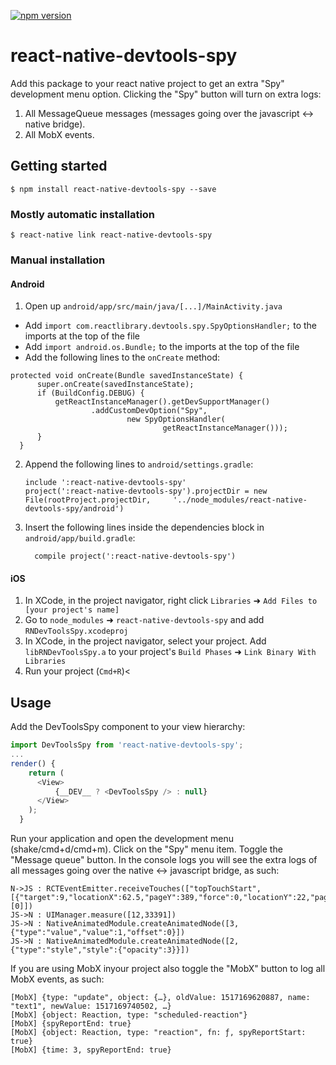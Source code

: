 [![npm version](https://badge.fury.io/js/react-native-devtools-spy.svg)](https://badge.fury.io/js/react-native-devtools-spy)
# react-native-devtools-spy

Add this package to your react native project to get an extra "Spy" development menu option.
Clicking the "Spy" button will turn on extra logs:
1. All MessageQueue messages (messages going over the javascript <-> native bridge).
2. All MobX events.

## Getting started

`$ npm install react-native-devtools-spy --save`

### Mostly automatic installation

`$ react-native link react-native-devtools-spy`

### Manual installation

#### Android

1. Open up `android/app/src/main/java/[...]/MainActivity.java`
  - Add `import com.reactlibrary.devtools.spy.SpyOptionsHandler;` to the imports at the top of the file
  - Add `import android.os.Bundle;` to the imports at the top of the file
  - Add the following lines to the `onCreate` method:
  ```
  protected void onCreate(Bundle savedInstanceState) {
        super.onCreate(savedInstanceState);
        if (BuildConfig.DEBUG) {
            getReactInstanceManager().getDevSupportManager()
                    .addCustomDevOption("Spy",
                            new SpyOptionsHandler(
                                    getReactInstanceManager()));
        }
    } 
  ```
    
2. Append the following lines to `android/settings.gradle`:
  	```
  	include ':react-native-devtools-spy'
  	project(':react-native-devtools-spy').projectDir = new File(rootProject.projectDir, 	'../node_modules/react-native-devtools-spy/android')
  	```
3. Insert the following lines inside the dependencies block in `android/app/build.gradle`:
  	```
      compile project(':react-native-devtools-spy')
  	```

#### iOS

1. In XCode, in the project navigator, right click `Libraries` ➜ `Add Files to [your project's name]`
2. Go to `node_modules` ➜ `react-native-devtools-spy` and add `RNDevToolsSpy.xcodeproj`
3. In XCode, in the project navigator, select your project. Add `libRNDevToolsSpy.a` to your project's `Build Phases` ➜ `Link Binary With Libraries`
4. Run your project (`Cmd+R`)<

## Usage
Add the DevToolsSpy component to your view hierarchy:
```javascript
import DevToolsSpy from 'react-native-devtools-spy';
...
render() {
    return (
      <View>
          {__DEV__ ? <DevToolsSpy /> : null}
      </View>
    );
  }
```
Run your application and open the development menu (shake/cmd+d/cmd+m).
Click on the "Spy" menu item.
Toggle the "Message queue" button.
In the console logs you will see the extra logs of all messages going over the native <-> javascript bridge, as such:
```
N->JS : RCTEventEmitter.receiveTouches(["topTouchStart",[{"target":9,"locationX":62.5,"pageY":389,"force":0,"locationY":22,"pageX":197,"identifier":1,"timestamp":190140621.128411}],[0]])
JS->N : UIManager.measure([12,33391])
JS->N : NativeAnimatedModule.createAnimatedNode([3,{"type":"value","value":1,"offset":0}])
JS->N : NativeAnimatedModule.createAnimatedNode([2,{"type":"style","style":{"opacity":3}}])
```
If you are using MobX inyour project also toggle the "MobX" button to log all MobX events, as such:
```
[MobX] {type: "update", object: {…}, oldValue: 1517169620887, name: "text1", newValue: 1517169740502, …}
[MobX] {object: Reaction, type: "scheduled-reaction"}
[MobX] {spyReportEnd: true}
[MobX] {object: Reaction, type: "reaction", fn: ƒ, spyReportStart: true}
[MobX] {time: 3, spyReportEnd: true}
```
